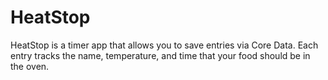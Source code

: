 # HeatStop

HeatStop is a timer app that allows you to save entries via Core Data.  Each entry tracks the name, temperature, and time
that your food should be in the oven.
